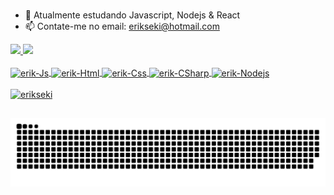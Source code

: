<!--## Hello! Eu sou o *Erik Hideyuki* -->
</br>

<!-- ![51677b3a55ae1578470f8ed59b775f17](https://user-images.githubusercontent.com/56083781/130707248-6007794f-e4a4-4e9f-8e2b-6c3a192a19ed.gif)-->

- 🌱 Atualmente estudando Javascript, Nodejs & React
- 📫 Contate-me no email: erikseki@hotmail.com
<!-- - ⚡ Fatos: love pizza and games -->

<head>
  <link rel="stylesheet" href="devicon.min.css">
</head>

<div>
  <a href="https://github.com/erikseki">
  <img height="180em" src="https://github-readme-stats.vercel.app/api?username=erikseki&show_icons=true&theme=dark&include_all_commits=true&count_private=true"/>
  <img height="180em" src="https://github-readme-stats.vercel.app/api/top-langs/?username=erikseki&layout=compact&langs_count=7&theme=dark"/>
</div>
  
<div style="display: inline_block"><br>
  <img align="center" alt="erik-Js" height="30" width="40" src="https://cdn.jsdelivr.net/npm/simple-icons@v5/icons/javascript.svg" />
  <img align="center" alt="erik-Html" height="30" width="40" src="https://cdn.jsdelivr.net/npm/simple-icons@v5/icons/html5.svg" />
  <img align="center" alt="erik-Css" height="30" width="40" src="https://cdn.jsdelivr.net/npm/simple-icons@v5/icons/css3.svg" />
  <img align="center" alt="erik-CSharp" height="30" width="40" src="https://cdn.jsdelivr.net/npm/simple-icons@v5/icons/csharp.svg" />
  <img align="center" alt="erik-Nodejs" height="30" width="40" src="https://cdn.jsdelivr.net/npm/simple-icons@v5/icons/nodedotjs.svg" />
 
</div></br>
 
 <img src="https://komarev.com/ghpvc/?username=erikseki&color=green" alt="erikseki" />
  
  ##

  
  ![Snake animation](https://github.com/erikseki/erikseki/blob/output/github-contribution-grid-snake.svg)
